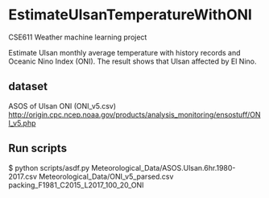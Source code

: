 # EstimateUlsanTemperatureWithONI
CSE611 Weather machine learning project

Estimate Ulsan monthly average temperature with history records and Oceanic Nino Index (ONI).
The result shows that Ulsan affected by El Nino.

## dataset
ASOS of Ulsan
ONI (ONI_v5.csv)
	http://origin.cpc.ncep.noaa.gov/products/analysis_monitoring/ensostuff/ONI_v5.php

## Run scripts
$ python scripts/asdf.py Meteorological_Data/ASOS.Ulsan.6hr.1980-2017.csv Meteorological_Data/ONI_v5_parsed.csv packing_F1981_C2015_L2017_100_20_ONI
